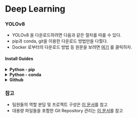 # Deep Learning

### YOLOv8
* YOLOv8 을 다운로드하려면 다음과 같은 절차를 따를 수 있다.
* pip과 conda, git을 이용한 다운로드 방법만을 다뤘다.
* Docker 로부터의 다운로드 방법 등 원문을 보려면 [여기](https://docs.ultralytics.com/quickstart/#conda-docker-image) 를 클릭하자.  
#### Install Guides
<details>
  <summary>
    <strong>Python - pip</strong>
  </summary>
    <ol>
      <li>
        PyPI를 통한 설치<br>
        <pre><code>pip install ultralytics</code></pre>
      </li>
      <li>
        Git을 통한 설치
        <pre><code>pip install git+https://github.com/ultralytics/ultralytics.git@main</code></pre>
      </li>
    </ol>
</details>
<details>
  <summary>
    <strong>Python - conda</strong>
  </summary>
    <ol>
      <li>
        현재 환경에 YOLOv8설치<br>
        <pre><code>conda install -c conda-forge ultralytics</code></pre>
      </li>
      <li>
        (추천) Pytorch 설치와 함께 YOLOv8설치
        <pre><code>conda install -c pytorch -c nvidia -c conda-forge pytorch torchvision pytorch-cuda=11.8 ultralytics</code></pre>
      </li>
    </ol>
</details>
<details>
  <summary>
    <strong>Github</strong>
  </summary>
  <ul>
    <li>git Repository에서 클론해서 설치<br>
      <pre><code># Git Repository 가져오기<br>git clone https://github.com/ultralytics/ultralytics</code></pre>
      <pre><code># 클론한 Repository로 진입<br>cd ultralytics</code></pre>
      <pre><code>pip install -e .</code></pre>
    </li>
  </ul>
</details>

### 참고
* 팀원들의 역할 분담 및 프로젝트 구성은 [이 문서](./RolesGuide.md)를 참고
* 대용량 파일들을 포함한 Git Repository 관리는 [이 문서](./LfsGuide.md)를 참고
